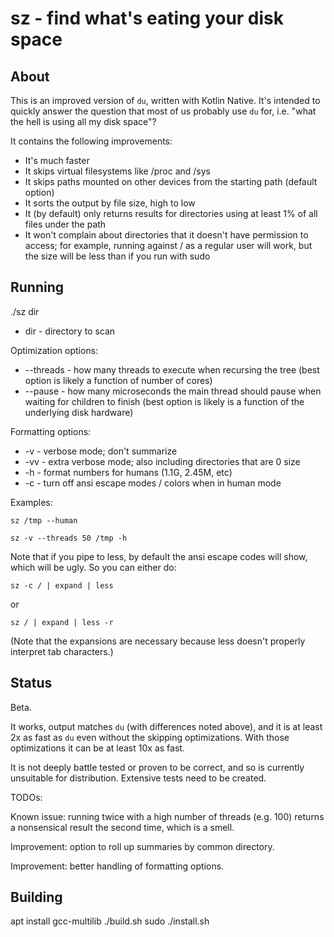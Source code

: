 # sz - find what's eating your disk space

## About

This is an improved version of `du`, written with Kotlin Native. It's intended to quickly answer the question that most of us
probably use `du` for, i.e. "what the hell is using all my disk space"?

It contains the following improvements:
* It's much faster
* It skips virtual filesystems like /proc and /sys
* It skips paths mounted on other devices from the starting path (default option)
* It sorts the output by file size, high to low
* It (by default) only returns results for directories using at least 1% of all files under the path
* It won't complain about directories that it doesn't have permission to access; for example, running against / as a regular user will work, but the size will be less than if you run with sudo

## Running

./sz dir

* dir - directory to scan

Optimization options:
* --threads - how many threads to execute when recursing the tree (best option is likely a function of number of cores)
* --pause - how many microseconds the main thread should pause when waiting for children to finish (best option is likely is a function of the underlying disk hardware)

Formatting options:
* -v - verbose mode; don't summarize 
* -vv - extra verbose mode; also including directories that are 0 size
* -h - format numbers for humans (1.1G, 2.45M, etc)
* -c - turn off ansi escape modes / colors when in human mode

Examples:

`sz /tmp --human`

`sz -v --threads 50 /tmp -h`

Note that if you pipe to less, by default the ansi escape codes will show, which will be ugly. So you can either do:

`sz -c / | expand | less`

or

`sz / | expand | less -r`

(Note that the expansions are necessary because less doesn't properly interpret tab characters.) 

## Status

Beta.

It works, output matches `du` (with differences noted above), and it is at least 2x as fast as `du` even without 
the skipping optimizations. With those optimizations it can be at least 10x as fast. 

It is not deeply battle tested or proven to be correct, and so is currently unsuitable for distribution. Extensive
tests need to be created.

TODOs:

Known issue: running twice with a high number of threads (e.g. 100) returns a nonsensical result the second time, which 
is a smell. 

Improvement: option to roll up summaries by common directory.

Improvement: better handling of formatting options.

## Building

apt install gcc-multilib
./build.sh
sudo ./install.sh
